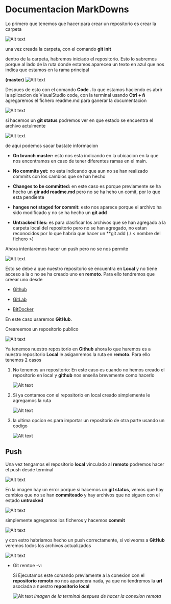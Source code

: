 # Documentacion MarkDowns

Lo primero que tenemos que hacer para crear un repositorio es crear la carpeta

![Alt text](image.png)

una vez creada la carpeta, con el comando **git init**

dentro de la carpeta, habremos iniciado el repositorio. Esto lo sabremos porque al lado de la ruta donde estamos aparecea un texto en azul que nos indica que estamos en la rama principal

**(master)**
![Alt text](image-1.png)

Despues de esto con el comando **Code .** lo que estamos haciendo es abrir la aplicacion de VisualStudio code, con la terminal usando **Ctrl + ñ** agregaremos el fichero readme.md para ganerar la documentacion

![Alt text](image-2.png)

si hacemos un **git status** podremos ver en que estado se encuentra el archivo actulmente

![Alt text](image-3.png)

de aqui podemos sacar bastate informacion

- **On branch master:**
  esto nos esta indicando en la ubicacion en la que nos encontramos en caso de tener diferentes ramas en el main.

- **No commits yet:**
  no esta indicando que aun no se han realizado commits con los cambios que se han hecho

- **Changes to be committed:**
  en este caso es porque previamente se ha hecho un **gir add readme.md** pero no se ha heho un comit, por lo que esta pendiente

- **hanges not staged for commit:** esto nos aparece porque el archivo ha sido modificado y no se ha hecho un **git add**
  
- **Untracked files:** es para clasificar los archivos que se han agregado a la carpeta local del repositorio pero no se han agregado, no estan reconocidos por lo que habria que hacer un **git add (./ < nombre del fichero >)

Ahora intentaremos hacer un push pero no se nos permite

![Alt text](image-4.png)

Esto se debe a que nuestro repositorio se encuentra en **Local** y no tiene acceso a la o no se ha creado uno en **remoto**. Para ello tendremos que creear uno desde

- [Github](http://www.github.com)
  
- [GitLab](http://www.gitlab.com)
  
- [BitDocker](https://bitbucket.org/)

En este caso usaremos **GitHub**.

Creareemos un repositorio publico

![Alt text](image-5.png)

Ya tenemos nuestro repositorio en **Github** ahora lo que haremos es a nuestro repositorio **Local** le asiganremos la ruta en **remoto**. Para ello tenemos 2 casos

1. No tenemos un repositorio:
   En este caso es cuando no hemos creado el repositorio en local y **github** nos enseña brevemente como hacerlo

   ![Alt text](image-6.png)

2. Si ya contamos con el repositorio en local creado simplemente le agregamos la ruta

   ![Alt text](image-7.png)

3. la ultima opcion es para importar un repositorio de otra parte usando un codigo

   ![Alt text](image-8.png)

## Push

Una vez tengamos el repositorio **local** vinculado al **remoto** podremos hacer el push desde terminal

![Alt text](image-9.png)

En la imagen hay un error porque si hacemos un **git status**, vemos que hay cambios que no se han **commiteado** y hay archivos que no siguen con el estado **untracked**

![Alt text](image-10.png)

simplemente agregamos los ficheros y hacemos **commit**

![Alt text](image-11.png)

y con estro habriamos hecho un push correctamente, si volveoms a **GitHub** veremos todos los archivos actualizados

![Alt text](image-12.png)

- Git remtoe -v:
  
  Si Ejecutamos este comando previamente a la conexion con el **repositorio remoto** no nos aparecera nada, ya que no tendremos la **url**  asociada a nuestro **repositorio local**

  ![Alt text](image-13.png "Imagen de la terminal despues de hacer la conexion")
 *Imagen de la terminal despues de hacer la conexion remota*

